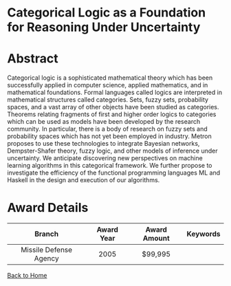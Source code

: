 
Categorical Logic as a Foundation for Reasoning Under Uncertainty
=================================================================

# Abstract


Categorical logic is a sophisticated mathematical theory which has been successfully applied in computer science, applied mathematics, and in mathematical foundations.  Formal languages called logics are interpreted in mathematical structures called categories.  Sets, fuzzy sets, probability spaces, and a vast array of other objects have been studied as categories.  Theorems relating fragments of first and higher order logics to categories which can be used as models have been developed by the research community.  In particular, there is a body of research on fuzzy sets and probability spaces which has not yet been employed in industry.  Metron proposes to use these technologies to integrate Bayesian networks, Dempster-Shafer theory, fuzzy logic, and other models of inference under uncertainty.  We anticipate discovering new perspectives on machine learning algorithms in this categorical framework.  We further propose to investigate the efficiency of the functional programming languages ML and Haskell in the design and execution of our algorithms.  

# Award Details

|Branch|Award Year|Award Amount|Keywords|
| :---: | :---: | :---: | :---: |
|Missile Defense Agency|2005|$99,995||
  
  


[Back to Home](https://github.com/chrischow/dod_sbir_awards/JT/#65)